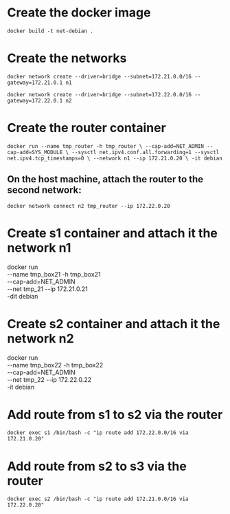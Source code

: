 # Create the docker image
`docker build -t net-debian .`

# Create the networks
`docker network create --driver=bridge --subnet=172.21.0.0/16 --gateway=172.21.0.1 n1`

`docker network create --driver=bridge --subnet=172.22.0.0/16 --gateway=172.22.0.1 n2`

# Create the router container
`docker run --name tmp_router -h tmp_router \
--cap-add=NET_ADMIN --cap-add=SYS_MODULE \
--sysctl net.ipv4.conf.all.forwarding=1 --sysctl net.ipv4.tcp_timestamps=0 \
--network n1 --ip 172.21.0.20 \
-it debian`

## On the host machine, attach the router to the second network:
`docker network connect n2 tmp_router --ip 172.22.0.20`

# Create s1 container and attach it the network n1
docker run \
--name tmp_box21 -h tmp_box21 \
--cap-add=NET_ADMIN \
--net tmp_21 --ip 172.21.0.21 \
-dit debian

# Create s2 container and attach it the network n2
docker run \
--name tmp_box22 -h tmp_box22 \
--cap-add=NET_ADMIN \
--net tmp_22 --ip 172.22.0.22 \
-it debian

# Add route from s1 to s2 via the router
`docker exec s1 /bin/bash -c "ip route add 172.22.0.0/16 via 172.21.0.20"`

# Add route from s2 to s3 via the router
`docker exec s2 /bin/bash -c "ip route add 172.21.0.0/16 via 172.22.0.20"`